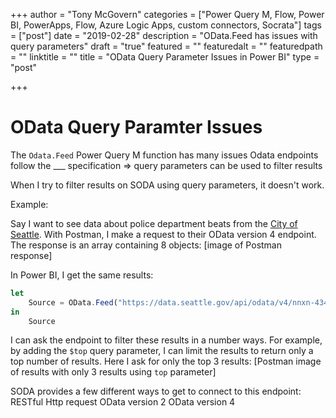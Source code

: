 +++
author = "Tony McGovern"
categories = ["Power Query M, Flow, Power BI, PowerApps, Flow, Azure Logic Apps, custom connectors, Socrata"]
tags = ["post"]
date = "2019-02-28"
description = "OData.Feed has issues with query parameters"
draft = "true"
featured = ""
featuredalt = ""
featuredpath = ""
linktitle = ""
title = "OData Query Parameter Issues in Power BI"
type = "post"

+++

# OData Query Paramter Issues

The `Odata.Feed` Power Query M function has many issues
Odata endpoints follow the ___ specification => 
query parameters can be used to filter results

When I try to filter results on SODA using query parameters, it doesn't work.

Example:

Say I want to see data about police department beats from the [City of Seattle](https://data.seattle.gov/Public-Safety/Seattle-Police-Department-Beats/nnxn-434b). With Postman, I make a request to their OData version 4 endpoint. The response is an array containing 8 objects:
[image of Postman response]

In Power BI, I get the same results:

``` javascript
let
    Source = OData.Feed("https://data.seattle.gov/api/odata/v4/nnxn-434b")
in
    Source
```

I can ask the endpoint to filter these results in a number ways. For example, by adding the `$top` query parameter, I can limit the results to return only a top number of results. Here I ask for only the top 3 results:
[Postman image of results with only 3 results using `top` parameter]

SODA provides a few different ways to get to connect to this endpoint:
RESTful Http request
OData version 2
OData version 4
<enter helpful link about OData v RESTful API>
